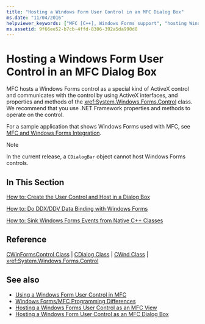 ```yaml
---
title: "Hosting a Windows Form User Control in an MFC Dialog Box"
ms.date: "11/04/2016"
helpviewer_keywords: ["MFC [C++], Windows Forms support", "hosting Windows Forms control [C++]", "Windows Forms [C++], MFC support"]
ms.assetid: 9f66ee52-b7cb-4ffd-8306-392a5da990d8
---
```

# Hosting a Windows Form User Control in an MFC Dialog Box

MFC hosts a Windows Forms control as a special kind of ActiveX control and communicates with the control by using ActiveX interfaces, and properties and methods of the <xref:System.Windows.Forms.Control> class. We recommend that you use .NET Framework properties and methods to operate on the control.

For a sample application that shows Windows Forms used with MFC, see [MFC and Windows Forms Integration](http://www.microsoft.com/downloads/details.aspx?FamilyID=987021bc-e575-4fe3-baa9-15aa50b0f599&displaylang=en).

> [!NOTE]
>  In the current release, a `CDialogBar` object cannot host Windows Forms controls.

## In This Section

[How to: Create the User Control and Host in a Dialog Box](../dotnet/how-to-create-the-user-control-and-host-in-a-dialog-box.md)

[How to: Do DDX/DDV Data Binding with Windows Forms](../dotnet/how-to-do-ddx-ddv-data-binding-with-windows-forms.md)

[How to: Sink Windows Forms Events from Native C++ Classes](../dotnet/how-to-sink-windows-forms-events-from-native-cpp-classes.md)

## Reference

[CWinFormsControl Class](../mfc/reference/cwinformscontrol-class.md) &#124; [CDialog Class](../mfc/reference/cdialog-class.md) &#124; [CWnd Class](../mfc/reference/cwnd-class.md) &#124; <xref:System.Windows.Forms.Control>

## See also

- [Using a Windows Form User Control in MFC](../dotnet/using-a-windows-form-user-control-in-mfc.md)
- [Windows Forms/MFC Programming Differences](../dotnet/windows-forms-mfc-programming-differences.md)
- [Hosting a Windows Forms User Control as an MFC View](../dotnet/hosting-a-windows-forms-user-control-as-an-mfc-view.md)
- [Hosting a Windows Form User Control as an MFC Dialog Box](../dotnet/hosting-a-windows-form-user-control-as-an-mfc-dialog-box.md)
